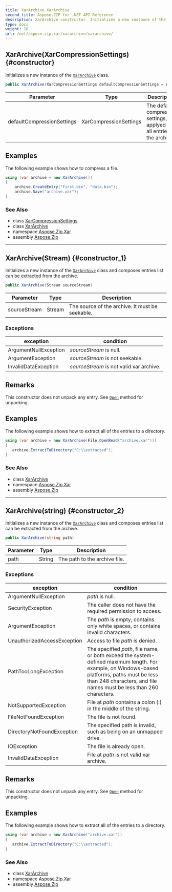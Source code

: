 ```yaml
---
title: XarArchive.XarArchive
second_title: Aspose.ZIP for .NET API Reference
description: XarArchive constructor. Initializes a new instance of the XarArchive class
type: docs
weight: 10
url: /net/aspose.zip.xar/xararchive/xararchive/
---
```

## XarArchive(XarCompressionSettings) {#constructor}

Initializes a new instance of the [`XarArchive`](../) class.

```csharp
public XarArchive(XarCompressionSettings defaultCompressionSettings = null)
```

| Parameter | Type | Description |
| --- | --- | --- |
| defaultCompressionSettings | XarCompressionSettings | The default compression settings, applyed to all entries of the archive. |

## Examples

The following example shows how to compress a file.

```csharp
using (var archive = new XarArchive())
{
    archive.CreateEntry("first.bin", "data.bin");
    archive.Save("archive.xar");
}
```

### See Also

* class [XarCompressionSettings](../../xarcompressionsettings/)
* class [XarArchive](../)
* namespace [Aspose.Zip.Xar](../../xararchive/)
* assembly [Aspose.Zip](../../../)

---

## XarArchive(Stream) {#constructor_1}

Initializes a new instance of the [`XarArchive`](../) class and composes entries list can be extracted from the archive.

```csharp
public XarArchive(Stream sourceStream)
```

| Parameter | Type | Description |
| --- | --- | --- |
| sourceStream | Stream | The source of the archive. It must be seekable. |

### Exceptions

| exception | condition |
| --- | --- |
| ArgumentNullException | *sourceStream* is null. |
| ArgumentException | *sourceStream* is not seekable. |
| InvalidDataException | *sourceStream* is not valid xar archive. |

## Remarks

This constructor does not unpack any entry. See [`Open`](../../xarfileentry/open/) method for unpacking.

## Examples

The following example shows how to extract all of the entries to a directory.

```csharp
using (var archive = new XarArchive(File.OpenRead("archive.xar")))
{
   archive.ExtractToDirectory("C:\\extracted");
}
```

### See Also

* class [XarArchive](../)
* namespace [Aspose.Zip.Xar](../../xararchive/)
* assembly [Aspose.Zip](../../../)

---

## XarArchive(string) {#constructor_2}

Initializes a new instance of the [`XarArchive`](../) class and composes entries list can be extracted from the archive.

```csharp
public XarArchive(string path)
```

| Parameter | Type | Description |
| --- | --- | --- |
| path | String | The path to the archive file. |

### Exceptions

| exception | condition |
| --- | --- |
| ArgumentNullException | *path* is null. |
| SecurityException | The caller does not have the required permission to access. |
| ArgumentException | The *path* is empty, contains only white spaces, or contains invalid characters. |
| UnauthorizedAccessException | Access to file *path* is denied. |
| PathTooLongException | The specified *path*, file name, or both exceed the system-defined maximum length. For example, on Windows-based platforms, paths must be less than 248 characters, and file names must be less than 260 characters. |
| NotSupportedException | File at *path* contains a colon (:) in the middle of the string. |
| FileNotFoundException | The file is not found. |
| DirectoryNotFoundException | The specified path is invalid, such as being on an unmapped drive. |
| IOException | The file is already open. |
| InvalidDataException | File at *path* is not valid xar archive. |

## Remarks

This constructor does not unpack any entry. See [`Open`](../../xarfileentry/open/) method for unpacking.

## Examples

The following example shows how to extract all of the entries to a directory.

```csharp
using (var archive = new XarArchive("archive.xar")) 
{
   archive.ExtractToDirectory("C:\\extracted");
}
```

### See Also

* class [XarArchive](../)
* namespace [Aspose.Zip.Xar](../../xararchive/)
* assembly [Aspose.Zip](../../../)



